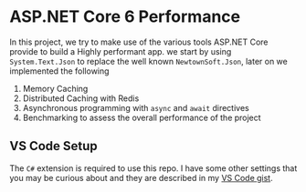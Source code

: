 # ASP.NET Core 6 Performance

In this project, we try to make use of the various tools ASP.NET Core provide to build a Highly performant app. we start by using `System.Text.Json` to replace the 
well known `NewtownSoft.Json`, later on we implemented the following
1. Memory Caching
1. Distributed Caching with Redis
1. Asynchronous programming with `async` and `await` directives
1. Benchmarking to assess the overall performance of the project

## VS Code Setup

The `C#` extension is required to use this repo.  I have some other settings that you may be curious about
and they are described in my [VS Code gist](https://gist.github.com/dahlsailrunner/1765b807940e29951ea6bdfb36cd85dd).
